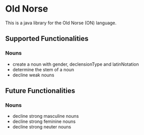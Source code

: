 # Old Norse

This is a java library for the Old Norse (ON) language.

## Supported Functionalities

### Nouns
* create a noun with gender, declensionType and latinNotation
* determine the stem of a noun
* decline weak nouns

## Future Functionalities

### Nouns
* decline strong masculine nouns
* decline strong feminine nouns
* decline strong neuter nouns